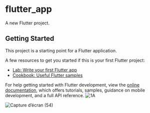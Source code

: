 # flutter_app

A new Flutter project.

## Getting Started

This project is a starting point for a Flutter application.

A few resources to get you started if this is your first Flutter project:

- [Lab: Write your first Flutter app](https://docs.flutter.dev/get-started/codelab)
- [Cookbook: Useful Flutter samples](https://docs.flutter.dev/cookbook)

For help getting started with Flutter development, view the
[online documentation](https://docs.flutter.dev/), which offers tutorials,
samples, guidance on mobile development, and a full API reference.
![1A](https://github.com/siwar630/To_Do_List-Flutter-/assets/130316042/01e3c77b-96ef-4e6c-9004-552378165e44)

![Capture d’écran (54)](https://github.com/siwar630/To_Do_List-Flutter-/assets/130316042/82b98f29-7f85-4931-9c97-92e9c3e279cd)
